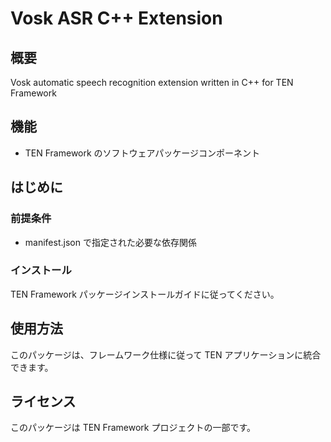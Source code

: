 # Vosk ASR C++ Extension

## 概要

Vosk automatic speech recognition extension written in C++ for TEN Framework

## 機能

- TEN Framework のソフトウェアパッケージコンポーネント

## はじめに

### 前提条件

- manifest.json で指定された必要な依存関係

### インストール

TEN Framework パッケージインストールガイドに従ってください。

## 使用方法

このパッケージは、フレームワーク仕様に従って TEN アプリケーションに統合できます。

## ライセンス

このパッケージは TEN Framework プロジェクトの一部です。
